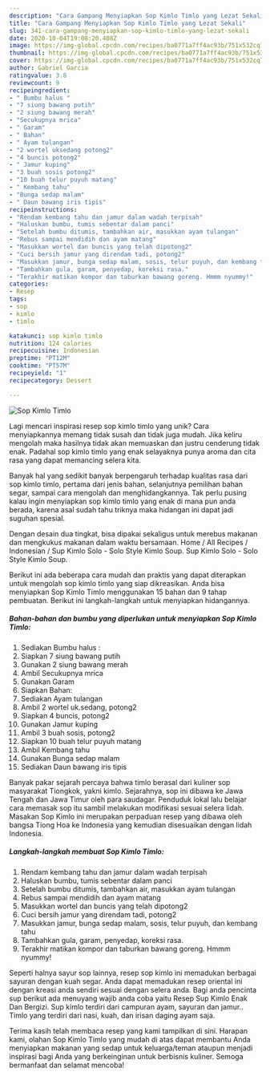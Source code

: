 ```yaml
---
description: "Cara Gampang Menyiapkan Sop Kimlo Timlo yang Lezat Sekali"
title: "Cara Gampang Menyiapkan Sop Kimlo Timlo yang Lezat Sekali"
slug: 341-cara-gampang-menyiapkan-sop-kimlo-timlo-yang-lezat-sekali
date: 2020-10-04T19:08:20.408Z
image: https://img-global.cpcdn.com/recipes/ba0771a7ff4ac93b/751x532cq70/sop-kimlo-timlo-foto-resep-utama.jpg
thumbnail: https://img-global.cpcdn.com/recipes/ba0771a7ff4ac93b/751x532cq70/sop-kimlo-timlo-foto-resep-utama.jpg
cover: https://img-global.cpcdn.com/recipes/ba0771a7ff4ac93b/751x532cq70/sop-kimlo-timlo-foto-resep-utama.jpg
author: Gabriel Garcia
ratingvalue: 3.8
reviewcount: 9
recipeingredient:
- " Bumbu halus "
- "7 siung bawang putih"
- "2 siung bawang merah"
- "Secukupnya mrica"
- " Garam"
- " Bahan"
- " Ayam tulangan"
- "2 wortel uksedang potong2"
- "4 buncis potong2"
- " Jamur kuping"
- "3 buah sosis potong2"
- "10 buah telur puyuh matang"
- " Kembang tahu"
- "Bunga sedap malam"
- " Daun bawang iris tipis"
recipeinstructions:
- "Rendam kembang tahu dan jamur dalam wadah terpisah"
- "Haluskan bumbu, tumis sebentar dalam panci"
- "Setelah bumbu ditumis, tambahkan air, masukkan ayam tulangan"
- "Rebus sampai mendidih dan ayam matang"
- "Masukkan wortel dan buncis yang telah dipotong2"
- "Cuci bersih jamur yang direndam tadi, potong2"
- "Masukkan jamur, bunga sedap malam, sosis, telur puyuh, dan kembang tahu"
- "Tambahkan gula, garam, penyedap, koreksi rasa."
- "Terakhir matikan kompor dan taburkan bawang goreng. Hmmm nyummy!"
categories:
- Resep
tags:
- sop
- kimlo
- timlo

katakunci: sop kimlo timlo 
nutrition: 124 calories
recipecuisine: Indonesian
preptime: "PT12M"
cooktime: "PT57M"
recipeyield: "1"
recipecategory: Dessert

---
```



![Sop Kimlo Timlo](https://img-global.cpcdn.com/recipes/ba0771a7ff4ac93b/751x532cq70/sop-kimlo-timlo-foto-resep-utama.jpg)

Lagi mencari inspirasi resep sop kimlo timlo yang unik? Cara menyiapkannya memang tidak susah dan tidak juga mudah. Jika keliru mengolah maka hasilnya tidak akan memuaskan dan justru cenderung tidak enak. Padahal sop kimlo timlo yang enak selayaknya punya aroma dan cita rasa yang dapat memancing selera kita.

Banyak hal yang sedikit banyak berpengaruh terhadap kualitas rasa dari sop kimlo timlo, pertama dari jenis bahan, selanjutnya pemilihan bahan segar, sampai cara mengolah dan menghidangkannya. Tak perlu pusing kalau ingin menyiapkan sop kimlo timlo yang enak di mana pun anda berada, karena asal sudah tahu triknya maka hidangan ini dapat jadi suguhan spesial.

Dengan desain dua tingkat, bisa dipakai sekaligus untuk merebus makanan dan mengkukus makanan dalam waktu bersamaan. Home / All Recipes / Indonesian / Sup Kimlo Solo - Solo Style Kimlo Soup. Sup Kimlo Solo - Solo Style Kimlo Soup.


Berikut ini ada beberapa cara mudah dan praktis yang dapat diterapkan untuk mengolah sop kimlo timlo yang siap dikreasikan. Anda bisa menyiapkan Sop Kimlo Timlo menggunakan 15 bahan dan 9 tahap pembuatan. Berikut ini langkah-langkah untuk menyiapkan hidangannya.

<!--inarticleads1-->

##### Bahan-bahan dan bumbu yang diperlukan untuk menyiapkan Sop Kimlo Timlo:

1. Sediakan  Bumbu halus :
1. Siapkan 7 siung bawang putih
1. Gunakan 2 siung bawang merah
1. Ambil Secukupnya mrica
1. Gunakan  Garam
1. Siapkan  Bahan:
1. Sediakan  Ayam tulangan
1. Ambil 2 wortel uk.sedang, potong2
1. Siapkan 4 buncis, potong2
1. Gunakan  Jamur kuping
1. Ambil 3 buah sosis, potong2
1. Siapkan 10 buah telur puyuh matang
1. Ambil  Kembang tahu
1. Gunakan Bunga sedap malam
1. Sediakan  Daun bawang iris tipis


Banyak pakar sejarah percaya bahwa timlo berasal dari kuliner sop masyarakat Tiongkok, yakni kimlo. Sejarahnya, sop ini dibawa ke Jawa Tengah dan Jawa Timur oleh para saudagar. Penduduk lokal lalu belajar cara memasak sop itu sambil melakukan modifikasi sesuai selera lidah. Masakan Sop Kimlo ini merupakan perpaduan resep yang dibawa oleh bangsa Tiong Hoa ke Indonesia yang kemudian disesuaikan dengan lidah Indonesia. 

<!--inarticleads2-->

##### Langkah-langkah membuat Sop Kimlo Timlo:

1. Rendam kembang tahu dan jamur dalam wadah terpisah
1. Haluskan bumbu, tumis sebentar dalam panci
1. Setelah bumbu ditumis, tambahkan air, masukkan ayam tulangan
1. Rebus sampai mendidih dan ayam matang
1. Masukkan wortel dan buncis yang telah dipotong2
1. Cuci bersih jamur yang direndam tadi, potong2
1. Masukkan jamur, bunga sedap malam, sosis, telur puyuh, dan kembang tahu
1. Tambahkan gula, garam, penyedap, koreksi rasa.
1. Terakhir matikan kompor dan taburkan bawang goreng. Hmmm nyummy!


Seperti halnya sayur sop lainnya, resep sop kimlo ini memadukan berbagai sayuran dengan kuah segar. Anda dapat memadukan resep oriental ini dengan kreasi anda sendiri sesuai dengan selera anda. Bagi anda pencinta sup berikut ada menuyang wajib anda coba yaitu Resep Sup Kimlo Enak Dan Bergizi. Sup kimlo terdiri dari campuran ayam, sayuran dan jamur.. Timlo yang terdiri dari nasi, kuah, dan irisan daging ayam saja. 

Terima kasih telah membaca resep yang kami tampilkan di sini. Harapan kami, olahan Sop Kimlo Timlo yang mudah di atas dapat membantu Anda menyiapkan makanan yang sedap untuk keluarga/teman ataupun menjadi inspirasi bagi Anda yang berkeinginan untuk berbisnis kuliner. Semoga bermanfaat dan selamat mencoba!
